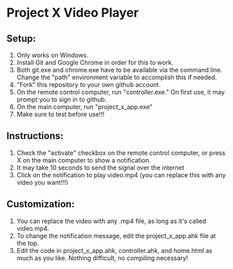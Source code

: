 # Project X Video Player

Setup:
------

1. Only works on Windows.
2. Install Git and Google Chrome in order for this to work.
3. Both git.exe and chrome.exe have to be available via the command line. Change the "path" environment variable to accomplish this if needed.
4. "Fork" this repository to your own github account.
5. On the remote control computer, run "controller.exe." On first use, it may prompt you to sign in to github.
6. On the main computer, run "project_x_app.exe"
7. Make sure to test before use!!!


Instructions:
-------------

1. Check the "activate" checkbox on the remote control computer, or press X on the main computer to show a notification.
2. It may take 10 seconds to send the signal over the internet
3. Click on the notification to play video.mp4 (you can replace this with any video you want!!!)


Customization:
-------------

1. You can replace the video with any .mp4 file, as long as it's called video.mp4.
2. To change the notification message, edit the project_x_app.ahk file at the top.
3. Edit the code in project_x_app.ahk, controller.ahk, and home.html as much as you like. Nothing difficult, no compiling necessary!
